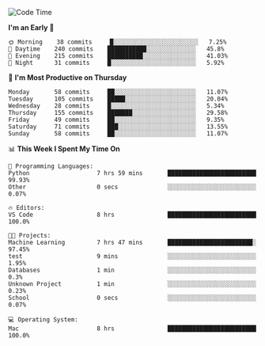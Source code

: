 <!--START_SECTION:waka-->
![Code Time](http://img.shields.io/badge/Code%20Time-303%20hrs%2022%20mins-blue)

**I'm an Early 🐤** 

```text
🌞 Morning    38 commits     █░░░░░░░░░░░░░░░░░░░░░░░░   7.25% 
🌆 Daytime    240 commits    ███████████░░░░░░░░░░░░░░   45.8% 
🌃 Evening    215 commits    ██████████░░░░░░░░░░░░░░░   41.03% 
🌙 Night      31 commits     █░░░░░░░░░░░░░░░░░░░░░░░░   5.92%

```
📅 **I'm Most Productive on Thursday** 

```text
Monday       58 commits     ██░░░░░░░░░░░░░░░░░░░░░░░   11.07% 
Tuesday      105 commits    █████░░░░░░░░░░░░░░░░░░░░   20.04% 
Wednesday    28 commits     █░░░░░░░░░░░░░░░░░░░░░░░░   5.34% 
Thursday     155 commits    ███████░░░░░░░░░░░░░░░░░░   29.58% 
Friday       49 commits     ██░░░░░░░░░░░░░░░░░░░░░░░   9.35% 
Saturday     71 commits     ███░░░░░░░░░░░░░░░░░░░░░░   13.55% 
Sunday       58 commits     ██░░░░░░░░░░░░░░░░░░░░░░░   11.07%

```


📊 **This Week I Spent My Time On** 

```text
💬 Programming Languages: 
Python                   7 hrs 59 mins       █████████████████████████   99.93% 
Other                    0 secs              ░░░░░░░░░░░░░░░░░░░░░░░░░   0.07%

🔥 Editors: 
VS Code                  8 hrs               █████████████████████████   100.0%

🐱‍💻 Projects: 
Machine Learning         7 hrs 47 mins       ████████████████████████░   97.45% 
test                     9 mins              ░░░░░░░░░░░░░░░░░░░░░░░░░   1.95% 
Databases                1 min               ░░░░░░░░░░░░░░░░░░░░░░░░░   0.3% 
Unknown Project          1 min               ░░░░░░░░░░░░░░░░░░░░░░░░░   0.23% 
School                   0 secs              ░░░░░░░░░░░░░░░░░░░░░░░░░   0.07%

💻 Operating System: 
Mac                      8 hrs               █████████████████████████   100.0%

```


<!--END_SECTION:waka-->
